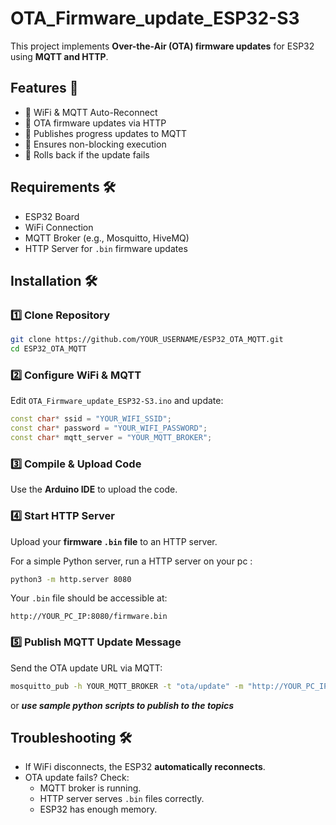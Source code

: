 # OTA_Firmware_update_ESP32-S3

This project implements **Over-the-Air (OTA) firmware updates** for ESP32 using **MQTT and HTTP**.

## Features 🚀
- 🔹 WiFi & MQTT Auto-Reconnect
- 🔹 OTA firmware updates via HTTP
- 🔹 Publishes progress updates to MQTT
- 🔹 Ensures non-blocking execution
- 🔹 Rolls back if the update fails

## Requirements 🛠️
- ESP32 Board
- WiFi Connection
- MQTT Broker (e.g., Mosquitto, HiveMQ)
- HTTP Server for `.bin` firmware updates

## Installation 🛠️

### 1️⃣ **Clone Repository**
```sh
git clone https://github.com/YOUR_USERNAME/ESP32_OTA_MQTT.git
cd ESP32_OTA_MQTT
```

### 2️⃣ **Configure WiFi & MQTT**
Edit `OTA_Firmware_update_ESP32-S3.ino` and update:
```cpp
const char* ssid = "YOUR_WIFI_SSID";
const char* password = "YOUR_WIFI_PASSWORD";
const char* mqtt_server = "YOUR_MQTT_BROKER";
```

### 3️⃣ **Compile & Upload Code**
Use the **Arduino IDE**  to upload the code.

### 4️⃣ **Start HTTP Server**
Upload your **firmware `.bin` file** to an HTTP server.

For a simple Python server, run a HTTP server on your pc :
```sh
python3 -m http.server 8080
```
Your `.bin` file should be accessible at:
```
http://YOUR_PC_IP:8080/firmware.bin
```

### 5️⃣ **Publish MQTT Update Message**
Send the OTA update URL via MQTT:
```sh
mosquitto_pub -h YOUR_MQTT_BROKER -t "ota/update" -m "http://YOUR_PC_IP:8080/firmware.bin"
```
or 
***use sample python scripts to publish to the topics***

## Troubleshooting 🛠️
- If WiFi disconnects, the ESP32 **automatically reconnects**.
- OTA update fails? Check:
  - MQTT broker is running.
  - HTTP server serves `.bin` files correctly.
  - ESP32 has enough memory.


